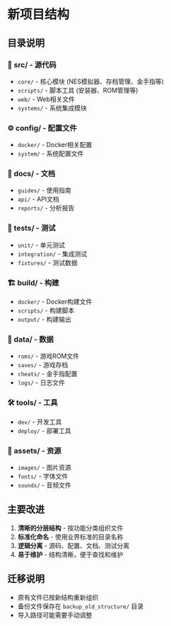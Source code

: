 # 新项目结构

## 目录说明

### 📁 src/ - 源代码
- `core/` - 核心模块 (NES模拟器、存档管理、金手指等)
- `scripts/` - 脚本工具 (安装器、ROM管理等)
- `web/` - Web相关文件
- `systems/` - 系统集成模块

### ⚙️ config/ - 配置文件
- `docker/` - Docker相关配置
- `system/` - 系统配置文件

### 📖 docs/ - 文档
- `guides/` - 使用指南
- `api/` - API文档
- `reports/` - 分析报告

### 🧪 tests/ - 测试
- `unit/` - 单元测试
- `integration/` - 集成测试
- `fixtures/` - 测试数据

### 🏗️ build/ - 构建
- `docker/` - Docker构建文件
- `scripts/` - 构建脚本
- `output/` - 构建输出

### 💾 data/ - 数据
- `roms/` - 游戏ROM文件
- `saves/` - 游戏存档
- `cheats/` - 金手指配置
- `logs/` - 日志文件

### 🛠️ tools/ - 工具
- `dev/` - 开发工具
- `deploy/` - 部署工具

### 🎨 assets/ - 资源
- `images/` - 图片资源
- `fonts/` - 字体文件
- `sounds/` - 音频文件

## 主要改进

1. **清晰的分层结构** - 按功能分类组织文件
2. **标准化命名** - 使用业界标准的目录名称
3. **逻辑分离** - 源码、配置、文档、测试分离
4. **易于维护** - 结构清晰，便于查找和维护

## 迁移说明

- 原有文件已按新结构重新组织
- 备份文件保存在 `backup_old_structure/` 目录
- 导入路径可能需要手动调整
